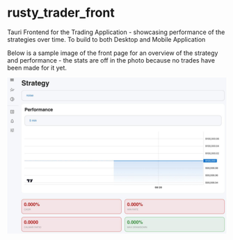 # rusty_trader_front

Tauri Frontend for the Trading Application - showcasing performance of the strategies over time.
To build to both Desktop and Mobile Application

Below is a sample image of the front page for an overview of the strategy and performance - the stats are off in the photo because no trades have been made for it yet.

![Front Page Teaser](/public/front_page.jpeg)
